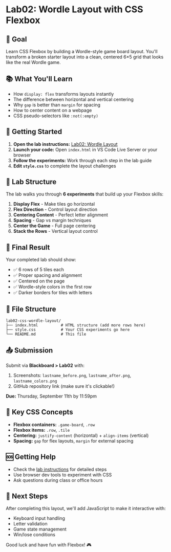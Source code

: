 # Lab02: Wordle Layout with CSS Flexbox

## 🎯 Goal
Learn CSS Flexbox by building a Wordle-style game board layout. You'll transform a broken starter layout into a clean, centered 6×5 grid that looks like the real Wordle game.

## 📚 What You'll Learn
- How `display: flex` transforms layouts instantly
- The difference between horizontal and vertical centering
- Why `gap` is better than `margin` for spacing
- How to center content on a webpage
- CSS pseudo-selectors like `:not(:empty)`

## 🚀 Getting Started
1. **Open the lab instructions:** [Lab02: Wordle Layout](https://hackmd.io/@profmoore/Lab02-wordle-layout)
2. **Launch your code:** Open `index.html` in VS Code Live Server or your browser
3. **Follow the experiments:** Work through each step in the lab guide
4. **Edit `style.css`** to complete the layout challenges

## 🧪 Lab Structure
The lab walks you through **6 experiments** that build up your Flexbox skills:
1. **Display Flex** - Make tiles go horizontal
2. **Flex Direction** - Control layout direction  
3. **Centering Content** - Perfect letter alignment
4. **Spacing** - Gap vs margin techniques
5. **Center the Game** - Full page centering
6. **Stack the Rows** - Vertical layout control

## 🎨 Final Result
Your completed lab should show:
- ✅ 6 rows of 5 tiles each
- ✅ Proper spacing and alignment
- ✅ Centered on the page
- ✅ Wordle-style colors in the first row
- ✅ Darker borders for tiles with letters

## 📁 File Structure
```
lab02-css-wordle-layout/
├── index.html          # HTML structure (add more rows here)
├── style.css           # Your CSS experiments go here  
└── README.md           # This file
```

## 📤 Submission
Submit via **Blackboard > Lab02** with:
1. Screenshots: `lastname_before.png`, `lastname_after.png`, `lastname_colors.png`
2. GitHub repository link (make sure it's clickable!)

**Due:** Thursday, September 11th by 11:59pm

## 🔧 Key CSS Concepts
- **Flexbox containers:** `.game-board`, `.row`
- **Flexbox items:** `.row`, `.tile`
- **Centering:** `justify-content` (horizontal) + `align-items` (vertical)
- **Spacing:** `gap` for flex layouts, `margin` for external spacing

## 🆘 Getting Help
- Check the [lab instructions](https://hackmd.io/@profmoore/Lab02-wordle-layout) for detailed steps
- Use browser dev tools to experiment with CSS
- Ask questions during class or office hours

## 🎉 Next Steps
After completing this layout, we'll add JavaScript to make it interactive with:
- Keyboard input handling
- Letter validation  
- Game state management
- Win/lose conditions

Good luck and have fun with Flexbox! 🎮
